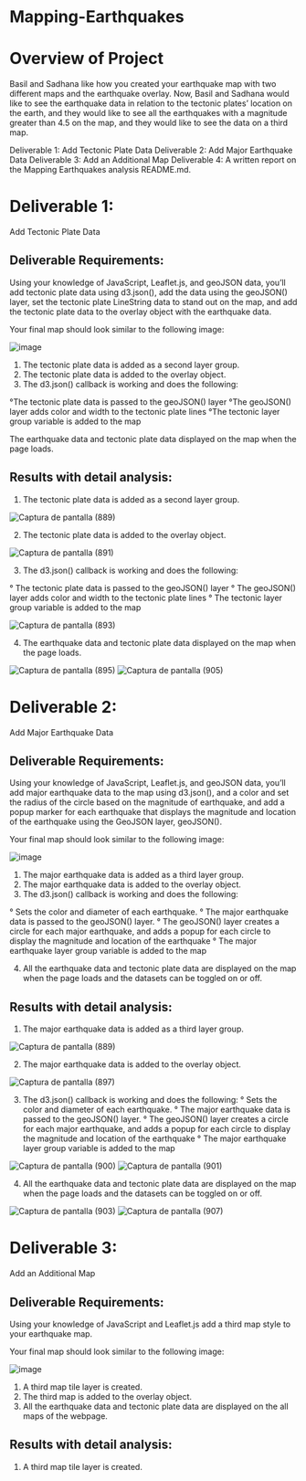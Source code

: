 # Mapping-Earthquakes

# Overview of Project

Basil and Sadhana like how you created your earthquake map with two different maps and the earthquake overlay. Now, Basil and Sadhana would like to see the earthquake data in relation to the tectonic plates’ location on the earth, and they would like to see all the earthquakes with a magnitude greater than 4.5 on the map, and they would like to see the data on a third map.

Deliverable 1: Add Tectonic Plate Data
Deliverable 2: Add Major Earthquake Data
Deliverable 3: Add an Additional Map
Deliverable 4: A written report on the Mapping Earthquakes analysis README.md.

# Deliverable 1:

Add Tectonic Plate Data
## Deliverable Requirements:

Using your knowledge of JavaScript, Leaflet.js, and geoJSON data, you’ll add tectonic plate data using d3.json(), add the data using the geoJSON() layer, set the tectonic plate LineString data to stand out on the map, and add the tectonic plate data to the overlay object with the earthquake data.

Your final map should look similar to the following image:

![image](https://user-images.githubusercontent.com/86340630/137013709-84bbfc53-afc2-45ec-ae22-8b1696a4ced1.png)

1. The tectonic plate data is added as a second layer group.
2. The tectonic plate data is added to the overlay object.
3. The d3.json() callback is working and does the following:

°The tectonic plate data is passed to the geoJSON() layer
°The geoJSON() layer adds color and width to the tectonic plate lines
°The tectonic layer group variable is added to the map

The earthquake data and tectonic plate data displayed on the map when the page loads.

## Results with detail analysis:

1. The tectonic plate data is added as a second layer group.

![Captura de pantalla (889)](https://user-images.githubusercontent.com/86340630/137025321-dc07431d-79a0-4e01-aac3-61a08e1f55d8.png)

2. The tectonic plate data is added to the overlay object.

![Captura de pantalla (891)](https://user-images.githubusercontent.com/86340630/137025532-67d276d2-83f2-45c7-9ce3-cbbc3e94e2cb.png)

3. The d3.json() callback is working and does the following:

° The tectonic plate data is passed to the geoJSON() layer
° The geoJSON() layer adds color and width to the tectonic plate lines
° The tectonic layer group variable is added to the map

![Captura de pantalla (893)](https://user-images.githubusercontent.com/86340630/137025979-68a18988-12a3-4f36-a7c7-d8bb68a58fb8.png)

4. The earthquake data and tectonic plate data displayed on the map when the page loads.

![Captura de pantalla (895)](https://user-images.githubusercontent.com/86340630/137026525-aae99937-cfe5-458b-9a0d-c5d5a70cbc3d.png)
![Captura de pantalla (905)](https://user-images.githubusercontent.com/86340630/138030334-3ecbabc4-8416-40ac-b022-0fc983ac79df.png)

# Deliverable 2:

Add Major Earthquake Data

## Deliverable Requirements:
Using your knowledge of JavaScript, Leaflet.js, and geoJSON data, you’ll add major earthquake data to the map using d3.json(), and a color and set the radius of the circle based on the magnitude of earthquake, and add a popup marker for each earthquake that displays the magnitude and location of the earthquake using the GeoJSON layer, geoJSON().

Your final map should look similar to the following image:

![image](https://user-images.githubusercontent.com/86340630/137026645-9cf56a21-7259-42ea-b46b-ad1f60b9b834.png)

1. The major earthquake data is added as a third layer group.
2. The major earthquake data is added to the overlay object.
3. The d3.json() callback is working and does the following:

° Sets the color and diameter of each earthquake.
° The major earthquake data is passed to the geoJSON() layer.
° The geoJSON() layer creates a circle for each major earthquake, and adds a popup for each circle to display the magnitude and location of the earthquake
° The major earthquake layer group variable is added to the map

4. All the earthquake data and tectonic plate data are displayed on the map when the page loads and the datasets can be toggled on or off.

## Results with detail analysis:

1. The major earthquake data is added as a third layer group.

![Captura de pantalla (889)](https://user-images.githubusercontent.com/86340630/137027001-c473de44-9ff3-4116-b065-5616b95aa76f.png)

2. The major earthquake data is added to the overlay object.

![Captura de pantalla (897)](https://user-images.githubusercontent.com/86340630/137027287-5dc8f25f-a3ab-4673-b8e4-a991a5058bfa.png)

3. The d3.json() callback is working and does the following:
° Sets the color and diameter of each earthquake.
° The major earthquake data is passed to the geoJSON() layer.
° The geoJSON() layer creates a circle for each major earthquake, and adds a popup for each circle to display the magnitude and location of the earthquake
° The major earthquake layer group variable is added to the map

![Captura de pantalla (900)](https://user-images.githubusercontent.com/86340630/137027765-603d330c-1265-4ff5-824a-f15d9f9d02ed.png)
![Captura de pantalla (901)](https://user-images.githubusercontent.com/86340630/137027838-81831f89-69ae-499a-baa3-48b32f45d1dd.png)

4. All the earthquake data and tectonic plate data are displayed on the map when the page loads and the datasets can be toggled on or off.

![Captura de pantalla (903)](https://user-images.githubusercontent.com/86340630/137028239-69d0fb56-6ada-4c82-9e46-315c27843755.png)
![Captura de pantalla (907)](https://user-images.githubusercontent.com/86340630/138030539-8538b27b-d4e1-4915-abdf-5b64f0cb06a2.png)
# Deliverable 3:

Add an Additional Map

## Deliverable Requirements:

Using your knowledge of JavaScript and Leaflet.js add a third map style to your earthquake map.

Your final map should look similar to the following image:

![image](https://user-images.githubusercontent.com/86340630/137028369-aa52eed2-71f3-44e4-94b0-742056240341.png)

1. A third map tile layer is created.
2. The third map is added to the overlay object.
3. All the earthquake data and tectonic plate data are displayed on the all maps of the webpage.

## Results with detail analysis:

1. A third map tile layer is created.


